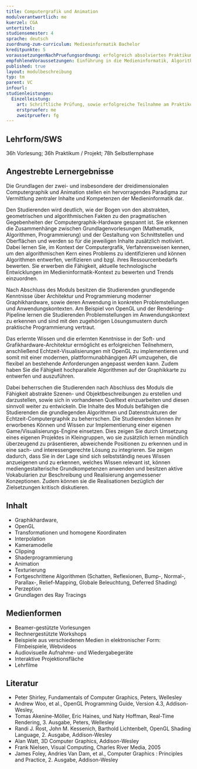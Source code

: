 ```yaml
---
title: Computergrafik und Animation
modulverantwortlich: me
kuerzel: CGA
untertitel:
studiensemester: 4
sprache: deutsch
zuordnung-zum-curriculum: Medieninformatik Bachelor
kreditpunkte: 5
voraussetzungenNachPruefungsordnung: erfolgreich absolviertes Praktikum
empfohleneVoraussetzungen: Einführung in die Medieninformatik, Algorithmen und Programmierung, Paradigmen der Programmierung, Mensch-Computer Interaktion, Screendesign, Audiovisuelles Medienprojekt
published: true
layout: modulbeschreibung
typ: tm
parent: VC
infourl: 
studienleistungen:
  Einzelleistung:
    art: Schriftliche Prüfung, sowie erfolgreiche Teilnahme am Praktikum als Prüfungsvorleistung
    erstpruefer: me
    zweitpruefer: fg
---
```


## Lehrform/SWS
36h Vorlesung; 36h Praktikum / Projekt; 78h Selbstlernphase

## Angestrebte Lernergebnisse
Die Grundlagen der zwei- und insbesondere der dreidimensionalen Computergraphik und Animation stellen ein hervorragendes Paradigma zur Vermittlung zentraler Inhalte und Kompetenzen der Medieninformatik dar.

Den Studierenden wird deutlich, wie der Bogen von den abstrakten, geometrischen und algorithmischen Fakten zu den pragmatischen Gegebenheiten der Computergraphik-Hardware gespannt ist. 
Sie erkennen die Zusammenhänge zwischen Grundlagenvorlesungen (Mathematik, Algorithmen, Programmierung) und der Gestaltung von Schnittstellen und Oberflächen und werden so für die jeweiligen Inhalte zusätzlich motiviert. 
Dabei lernen Sie, im Kontext der Computergrafik, Verfahrensweisen kennen, um den algorithmischen Kern eines Problems zu identifizieren und können Algorithmen entwerfen, verifizieren und bzgl. ihres Ressourcenbedarfs bewerten.
Sie erwerben die Fähigkeit, aktuelle technologische Entwicklungen im Medieninformatik-Kontext zu bewerten und Trends einzuordnen. 

Nach Abschluss des Moduls besitzen die Studierenden grundlegende Kenntnisse über Architektur und Programmierung moderner Graphikhardware, sowie deren Anwendung in konkreten Problemstellungen und Anwendungskontexten. 
Am Beispiel von OpenGL und der Rendering-Pipeline lernen die Studierenden Problemstellungen im Anwendungskontext zu erkennen und sind mit den zugehörigen Lösungsmustern durch praktische Programmierung vertraut.

Das erlernte Wissen und die erlernten Kenntnisse in der Soft- und Grafikhardware-Architektur ermöglicht es erfolgreichen Teilnehmern, anschließend Echtzeit-Visualisierungen mit OpenGL zu implementieren und somit mit einer modernen, plattformunabhängigen API umzugehen, die flexibel an bestehende Anforderungen angepasst werden kann. Zudem haben Sie die Fähigkeit hochparallele Algorithmen auf der Graphikkarte zu entwerfen und auszuführen. 

Dabei beherrschen die Studierenden nach Abschluss des Moduls die Fähigkeit abstrakte Szenen- und Objektbeschreibungen zu erstellen und darzustellen, sowie sich in vorhandenen Quelltext einzuarbeiten und diesen sinnvoll weiter zu entwickeln.
Die Inhalte des Moduls befähigen die Studierenden die grundlegenden Algorithmen und Datenstrukturen der Echtzeit-Computergraphik zu beherrschen. 
Die Studierenden können ihr erworbenes Können und Wissen zur Implementierung einer eigenen Game/Visualisierungs-Engine einsetzen. Dies zeigen Sie durch Umsetzung eines eigenen Projektes in Kleingruppen, wo sie zusätzlich lernen mündlich überzeugend zu präsentieren, abweichende Positionen zu erkennen und in eine sach- und interessengerechte Lösung zu integrieren. Sie zeigen dadurch, dass Sie in der Lage sind sich selbstständig neues Wissen anzueigenen und zu erkennen, welches Wissen relevant ist, können mediengestalterische Grundkompetenzen anwenden und besitzen aktive Vokabularien zur Beschreibung und Realisierung angemessener Konzeptionen. Zudem können sie die Realisationen bezüglich der Zielsetzungen kritisch diskutieren.

## Inhalt
- Graphikhardware, 
- OpenGL
- Transformationen und homogene Koordinaten 
- Interpolation
- Kameramodelle 
- Clipping 
- Shaderprogrammierung 
- Animation
- Texturierung
- Fortgeschrittene Algorithmen (Schatten, Reflexionen, Bump-, Normal-, Parallax-, Relief-Mapping, Globale Beleuchtung, Deferred Shading)
- Perzeption
- Grundlagen des Ray Tracings

## Medienformen
- Beamer-gestützte Vorlesungen
- Rechnergestützte Workshops
- Beispiele aus verschiedenen Medien in elektronischer Form: Filmbeispiele, Webvideos
- Audiovisuelle Aufnahme- und Wiedergabegeräte
- Interaktive Projektionsfläche
- Lehrfilme

## Literatur
- Peter Shirley, Fundamentals of Computer Graphics, Peters, Wellesley
- Andrew Woo, et al., OpenGL Programming Guide, Version 4.3, Addison-Wesley,
- Tomas Akenine-Möller, Eric Haines, und Naty Hoffman, Real-Time Rendering, 3. Ausgabe, Peters, Wellesley
- Randi J. Rost, John M. Kessenich, Barthold Lichtenbelt, OpenGL Shading Language, 2. Ausgabe, Addison-Wesley
- Alan Watt, 3D Computer Graphics, Addison-Wesley
- Frank Nielsen, Visual Computing, Charles River Media, 2005
- James Foley, Andries Van Dam, et al., Computer Graphics : Principles and Practice, 2. Ausgabe, Addison-Wesley
